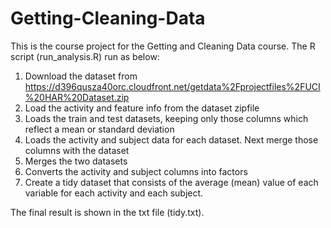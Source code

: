 # Getting-Cleaning-Data

This is the course project for the Getting and Cleaning Data course. The R script (run_analysis.R) run as below:

1. Download the dataset from https://d396qusza40orc.cloudfront.net/getdata%2Fprojectfiles%2FUCI%20HAR%20Dataset.zip
2. Load the activity and feature info from the dataset zipfile
3. Loads the train and test datasets, keeping only those columns which reflect a mean or standard deviation
4. Loads the activity and subject data for each dataset. Next merge those columns with the dataset
5. Merges the two datasets
6. Converts the activity and subject columns into factors
7. Create a tidy dataset that consists of the average (mean) value of each variable for each activity and each subject.

The final result is shown in the txt file (tidy.txt).
